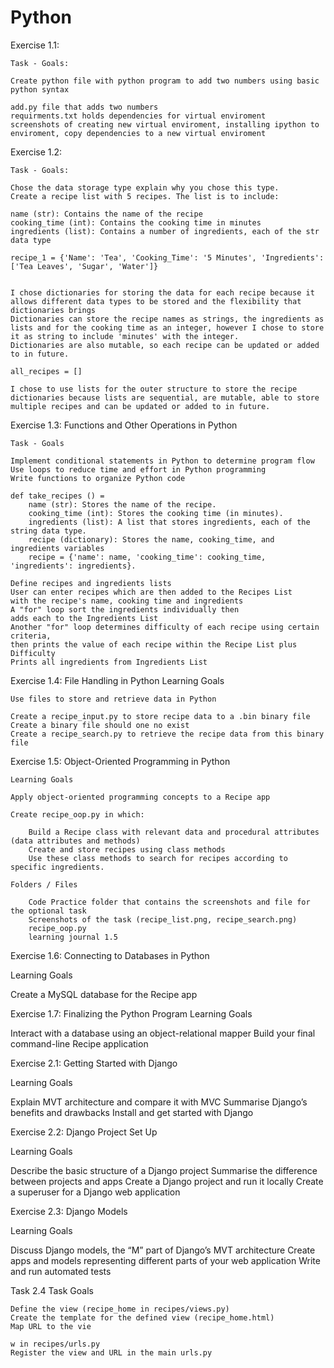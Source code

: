# Python


Exercise 1.1:

    Task - Goals:

    Create python file with python program to add two numbers using basic python syntax

    add.py file that adds two numbers
    requirments.txt holds dependencies for virtual enviroment
    screenshots of creating new virtual enviroment, installing ipython to enviroment, copy dependencies to a new virtual enviroment


Exercise 1.2:
    
    Task - Goals:

    Chose the data storage type explain why you chose this type.
    Create a recipe list with 5 recipes. The list is to include:

    name (str): Contains the name of the recipe
    cooking_time (int): Contains the cooking time in minutes
    ingredients (list): Contains a number of ingredients, each of the str data type
    
    recipe_1 = {'Name': 'Tea', 'Cooking_Time': '5 Minutes', 'Ingredients':['Tea Leaves', 'Sugar', 'Water']}


    I chose dictionaries for storing the data for each recipe because it allows different data types to be stored and the flexibility that dictionaries brings
    Dictionaries can store the recipe names as strings, the ingredients as lists and for the cooking time as an integer, however I chose to store it as string to include 'minutes' with the integer.
    Dictionaries are also mutable, so each recipe can be updated or added to in future.
    
    all_recipes = []
  
    I chose to use lists for the outer structure to store the recipe dictionaries because lists are sequential, are mutable, able to store multiple recipes and can be updated or added to in future.
  
  
Exercise 1.3: Functions and Other Operations in Python

    Task - Goals

    Implement conditional statements in Python to determine program flow
    Use loops to reduce time and effort in Python programming
    Write functions to organize Python code
    
    def take_recipes () =    
        name (str): Stores the name of the recipe.
        cooking_time (int): Stores the cooking time (in minutes).
        ingredients (list): A list that stores ingredients, each of the string data type.
        recipe (dictionary): Stores the name, cooking_time, and ingredients variables 
        recipe = {'name': name, 'cooking_time': cooking_time, 'ingredients': ingredients}.
    
    Define recipes and ingredients lists
    User can enter recipes which are then added to the Recipes List
    with the recipe's name, cooking time and ingredients
    A "for" loop sort the ingredients individually then 
    adds each to the Ingredients List
    Another "for" loop determines difficulty of each recipe using certain criteria,
    then prints the value of each recipe within the Recipe List plus Difficulty
    Prints all ingredients from Ingredients List


Exercise 1.4: File Handling in Python
    Learning Goals

    Use files to store and retrieve data in Python
    
    Create a recipe_input.py to store recipe data to a .bin binary file
    Create a binary file should one no exist
    Create a recipe_search.py to retrieve the recipe data from this binary file
    

Exercise 1.5: Object-Oriented Programming in Python

    Learning Goals
    
    Apply object-oriented programming concepts to a Recipe app
    
    Create recipe_oop.py in which:

        Build a Recipe class with relevant data and procedural attributes (data attributes and methods)
        Create and store recipes using class methods
        Use these class methods to search for recipes according to specific ingredients.

    Folders / Files

        Code Practice folder that contains the screenshots and file for the optional task
        Screenshots of the task (recipe_list.png, recipe_search.png)
        recipe_oop.py
        learning journal 1.5

Exercise 1.6: Connecting to Databases in Python

Learning Goals

Create a MySQL database for the Recipe app


Exercise 1.7: Finalizing the Python Program
Learning Goals

Interact with a database using an object-relational mapper
Build your final command-line Recipe application



Exercise 2.1: Getting Started with Django

Learning Goals

Explain MVT architecture and compare it with MVC
Summarise Django’s benefits and drawbacks 
Install and get started with Django


Exercise 2.2: Django Project Set Up

Learning Goals

Describe the basic structure of a Django project 
Summarise the difference between projects and apps
Create a Django project and run it locally
Create a superuser for a Django web application

Exercise 2.3: Django Models

Learning Goals

Discuss Django models, the “M” part of Django’s MVT architecture
Create apps and models representing different parts of your web application 
Write and run automated tests


  Task 2.4
Task Goals

    Define the view (recipe_home in recipes/views.py)
    Create the template for the defined view (recipe_home.html)
    Map URL to the vie

    w in recipes/urls.py
    Register the view and URL in the main urls.py

